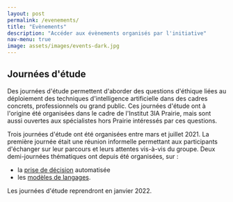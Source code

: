 ```yaml
---
layout: post
permalink: /evenements/
title: "Evènements"
description: "Accéder aux évènements organisés par l'initiative"
nav-menu: true
image: assets/images/events-dark.jpg
---
```


## Journées d'étude

Des journées d'étude permettent d'aborder des questions d'éthique liées au déploiement des techniques d'intelligence artificielle dans des cadres concrets, professionnels ou grand public. Ces journées d'étude ont à l'origine été organisées dans le cadre de l'Institut 3IA Prairie, mais sont aussi ouvertes aux spécialistes hors Prairie intéressés par ces questions.

Trois journées d'étude ont été organisées entre mars et juillet 2021. La première journée était une réunion informelle permettant aux participants d'échanger sur leur parcours et leurs attentes vis-à-vis du groupe. Deux demi-journées thématiques ont depuis été organisées, sur :

* la [prise de décision](decision.md) automatisée
* les [modèles de langages](modeles.md).

Les journées d'étude reprendront en janvier 2022.
